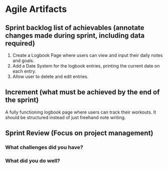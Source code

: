 # Agile Artifacts
## Sprint backlog list of achievables (annotate changes made during sprint, including data required)
1. Create a Logbook Page where users can view and input their daily notes and goals. 
2. Add a Date System for the logbook entries, printing the current date on each entry.
3. Allow user to delete and edit entries.
## Increment (what must be achieved by the end of the sprint)
A fully functioning logbook page where users can track their workouts. It should be structured instead of just freehand note writing.

## Sprint Review (Focus on project management)

### What challenges did you have?
### What did you do well?
 